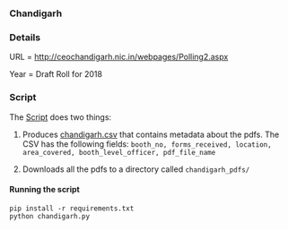 ### Chandigarh


### Details

URL = http://ceochandigarh.nic.in/webpages/Polling2.aspx

Year = Draft Roll for 2018

### Script

The [Script](chandigarh.py) does two things:

1. Produces [chandigarh.csv](chandigarh.csv) that contains metadata about the pdfs. The CSV has the following fields: `booth_no, forms_received, location, area_covered, booth_level_officer, pdf_file_name`

2. Downloads all the pdfs to a directory called `chandigarh_pdfs/`

#### Running the script

```
pip install -r requirements.txt
python chandigarh.py
```
